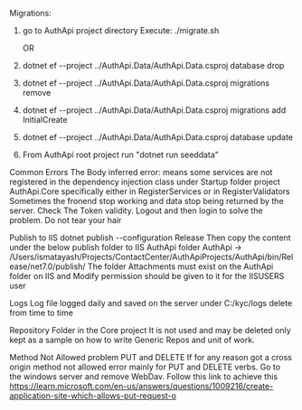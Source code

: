 Migrations:

1. go to AuthApi project directory
   Execute: ./migrate.sh

   OR

2. dotnet ef --project ../AuthApi.Data/AuthApi.Data.csproj database drop
3. dotnet ef --project ../AuthApi.Data/AuthApi.Data.csproj migrations remove
4. dotnet ef --project ../AuthApi.Data/AuthApi.Data.csproj migrations add InitialCreate
5. dotnet ef --project ../AuthApi.Data/AuthApi.Data.csproj database update
6. From AuthApi root project run "dotnet run seeddata"

Common Errors
The Body inferred error: means some services are not registered in the dependency injection class under Startup folder
project AuthApi.Core specifically either in RegisterServices or in RegisterValidators
Sometimes the fronend stop working and data stop being returned by the server. Check The Token validity. Logout and then login to solve the problem. Do not tear your hair

Publish to IIS
dotnet publish --configuration Release
Then copy the content under the below publish folder to IIS AuthApi folder
AuthApi -> /Users/ismatayash/Projects/ContactCenter/AuthApiProjects/AuthApi/bin/Release/net7.0/publish/
The folder Attachments must exist on the AuthApi folder on IIS and Modify permission should be given to it for the IISUSERS user

Logs
Log file logged daily and saved on the server under C:/kyc/logs delete from time to time

Repository Folder in the Core project
It is not used and may be deleted only kept as a sample on how to write Generic Repos and unit of work.

Method Not Allowed problem PUT and DELETE
If for any reason got a cross origin method not allowed error mainly for PUT and DELETE verbs. Go to the windows server and remove WebDav. Follow this link to achieve this https://learn.microsoft.com/en-us/answers/questions/1009216/create-application-site-which-allows-put-request-o
